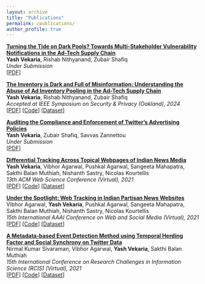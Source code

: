 ```yaml
---
layout: archive
title: "Publications"
permalink: /publications/
author_profile: true
---
```


**[Turning the Tide on Dark Pools? Towards Multi-Stakeholder Vulnerability Notifications in the Ad-Tech Supply Chain](https://arxiv.org/abs/2406.06958)**  
**Yash Vekaria**, Rishab Nithyanand, Zubair Shafiq <br>
_Under Submission_ <br>
[[PDF](http://yash-vekaria.github.io/files/arxiv_notification_study.pdf)]

**[The Inventory is Dark and Full of Misinformation: Understanding the Abuse of Ad Inventory Pooling in the Ad-Tech Supply Chain](https://doi.org/10.48550/arXiv.2210.06654)**  
**Yash Vekaria**, Rishab Nithyanand, Zubair Shafiq <br>
_Accepted at IEEE Symposium on Security & Privacy (Oakland), 2024_ <br>
[[PDF](http://yash-vekaria.github.io/files/oakland24_dark_pooling.pdf)] [[Code](https://github.com/Yash-Vekaria/Ad-Inventory-Fraud-Measurement)]  [[Dataset](https://osf.io/hxfkw/?view_only=bda006ebbd7d4ec2be869cbb198c6bd5)]

**[Auditing the Compliance and Enforcement of Twitter’s Advertising Policies](https://www.researchgate.net/publication/374233248_Auditing_the_Compliance_and_Enforcement_of_Twitter's_Advertising_Policies)**  
**Yash Vekaria**, Zubair Shafiq, Savvas Zannettou <br>
_Under Submission_ <br>
[[PDF](https://arxiv.org/pdf/2309.12591.pdf)]

**[Differential Tracking Across Topical Webpages of Indian News Media](https://dl.acm.org/doi/abs/10.1145/3447535.3462497)**  
**Yash Vekaria**, Vibhor Agarwal, Pushkal Agarwal, Sangeeta Mahapatra, Sakthi Balan Muthiah, Nishanth Sastry, Nicolas Kourtellis <br>
_13th ACM Web Science Conference (Virtual), 2021_ <br>
[[PDF](http://yash-vekaria.github.io/files/websci21_diff_tracking.pdf)] [[Code](https://github.com/Yash-Vekaria/Topical-Tracking-Indian-News-Websites)] [[Dataset](https://nms.kcl.ac.uk/netsys/datasets/india-topic/)]

**[Under the Spotlight: Web Tracking in Indian Partisan News Websites](https://ojs.aaai.org/index.php/ICWSM/article/view/18038)**  
Vibhor Agarwal, **Yash Vekaria**, Pushkal Agarwal, Sangeeta Mahapatra, Sakthi Balan Muthiah, Nishanth Sastry, Nicolas Kourtellis <br>
_15th International AAAI Conference on Web and Social Media (Virtual), 2021_ <br>
[[PDF](http://yash-vekaria.github.io/files/icwsm21_under_spotlight.pdf)] [[Code](https://github.com/Yash-Vekaria/Web-Tracking-in-Indian-Partisan-News-Websites)] [[Dataset](https://nms.kcl.ac.uk/netsys/datasets/india-tracking/)]

**[A Metadata-based Event Detection Method using Temporal Herding Factor and Social Synchrony on Twitter Data](https://link.springer.com/chapter/10.1007%2F978-3-030-75018-3_47)**  
Nirmal Kumar Sivaraman, Vibhor Agarwal, **Yash Vekaria**, Sakthi Balan Muthiah  
_15th International Conference on Research Challenges in Information Science (RCIS) (Virtual), 2021_  
[[PDF](http://yash-vekaria.github.io/files/rcis21_event_detection.pdf)] [[Code](https://drive.google.com/drive/u/1/folders/1tT83zTuaOXCbRB25ecCU25f9yIR8xEGu)] [[Dataset](https://drive.google.com/drive/u/1/folders/1UUIx3odj0HH6EHVzgQgyvlq-ZLuArYRM)]
